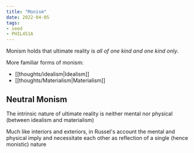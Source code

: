 ```yaml
---
title: "Monism"
date: 2022-04-05
tags:
- seed
- PHIL451A
---
```


Monism holds that ultimate reality is *all of one kind and one kind only*.

More familiar forms of monism:
- [[thoughts/idealism|Idealism]]
- [[thoughts/Materialism|Materialism]]

## Neutral Monism
The intrinsic nature of ultimate reality is neither mental nor physical (between idealism and materialism)

Much like interiors and exteriors, in Russel's account the mental and physical imply and necessitate each other as reflection of a single (hence monistic) nature